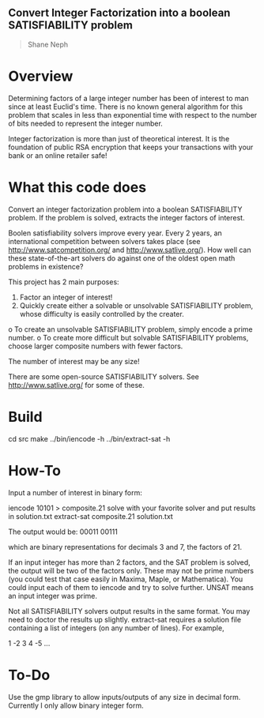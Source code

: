 ## Convert Integer Factorization into a boolean SATISFIABILITY problem ##
> Shane Neph


Overview
=========
Determining factors of a large integer number has been of interest to man since at least Euclid's time. There is no known 
general algorithm for this problem that scales in less than exponential time with respect to the number of bits needed 
to represent the integer number. 

Integer factorization is more than just of theoretical interest.  It is the foundation of public RSA encryption that keeps
your transactions with your bank or an online retailer safe!

What this code does
==================== 
Convert an integer factorization problem into a boolean SATISFIABILITY problem. 
If the problem is solved, extracts the integer factors of interest.
 
Boolen satisfiability solvers improve every year. Every 2 years, an international competition between solvers takes place (see 
http://www.satcompetition.org/ and http://www.satlive.org/).  How well can these state-of-the-art solvers do against one of the 
oldest open math problems in existence? 

This project has 2 main purposes: 
1) Factor an integer of interest! 
2) Quickly create either a solvable or unsolvable SATISFIABILITY problem, whose difficulty is easily controlled by the creater. 

o To create an unsolvable SATISFIABILITY problem, simply encode a prime number. 
o To create more difficult but solvable SATISFIABILITY problems, choose larger composite numbers with fewer factors.
 
The number of interest may be any size! 
 
There are some open-source SATISFIABILITY solvers.  See http://www.satlive.org/ for some of these.
 
Build
======
cd src 
make 
../bin/iencode -h 
../bin/extract-sat -h 

How-To
=======
Input a number of interest in binary form: 

iencode 10101 > composite.21
solve with your favorite solver and put results in solution.txt
extract-sat composite.21 solution.txt

The output would be: 
00011 
00111 

which are binary representations for decimals 3 and 7, the factors of 21. 
 
If an input integer has more than 2 factors, and the SAT problem is solved, the output will be two of the factors only.  These 
may not be prime numbers (you could test that case easily in Maxima, Maple, or Mathematica).  You could input each of them to 
iencode and try to solve further. UNSAT means an input integer was prime.

Not all SATISFIABILITY solvers output results in the same format.  You may need to doctor the results up slightly.  extract-sat 
requires a solution file containing a list of integers (on any number of lines).  For example, 

1 -2 3 4 -5 ...

To-Do 
====== 
Use the gmp library to allow inputs/outputs of any size in decimal form.  Currently I only allow binary integer form. 

